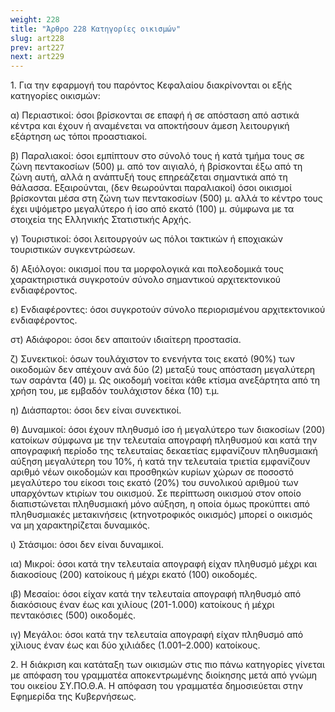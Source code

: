 ```yaml
---
weight: 228
title: "Άρθρο 228 Κατηγορίες οικισμών"
slug: art228
prev: art227
next: art229
---
```


1\. Για την εφαρμογή του παρόντος Κεφαλαίου διακρίνονται οι εξής κατηγορίες οικισμών:

α) Περιαστικοί: όσοι βρίσκονται σε επαφή ή σε απόσταση από αστικά κέντρα και έχουν ή αναμένεται να αποκτήσουν άμεση λειτουργική εξάρτηση ως τόποι προαστιακοί.

β) Παραλιακοί: όσοι εμπίπτουν στο σύνολό τους ή κατά τμήμα τους σε ζώνη πεντακοσίων (500) μ. από τον αιγιαλό, ή βρίσκονται έξω από τη ζώνη αυτή, αλλά η ανάπτυξή τους επηρεάζεται σημαντικά από τη θάλασσα. Εξαιρούνται, (δεν θεωρούνται παραλιακοί) όσοι οικισμοί βρίσκονται μέσα στη ζώνη των πεντακοσίων (500) μ. αλλά το κέντρο τους έχει υψόμετρο μεγαλύτερο ή ίσο από εκατό (100) μ. σύμφωνα με τα στοιχεία της Ελληνικής Στατιστικής Αρχής.

γ) Τουριστικοί: όσοι λειτουργούν ως πόλοι τακτικών ή εποχιακών τουριστικών συγκεντρώσεων.

δ) Αξιόλογοι: οικισμοί που τα μορφολογικά και πολεοδομικά τους χαρακτηριστικά συγκροτούν σύνολο σημαντικού αρχιτεκτονικού ενδιαφέροντος.

ε) Ενδιαφέροντες: όσοι συγκροτούν σύνολο περιορισμένου αρχιτεκτονικού ενδιαφέροντος.

στ) Αδιάφοροι: όσοι δεν απαιτούν ιδιαίτερη προστασία.

ζ) Συνεκτικοί: όσων τουλάχιστον το ενενήντα τοις εκατό (90%) των οικοδομών δεν απέχουν ανά δύο (2) μεταξύ τους απόσταση μεγαλύτερη των σαράντα (40) μ. Ως οικοδομή νοείται κάθε κτίσμα ανεξάρτητα από τη χρήση του, με εμβαδόν τουλάχιστον δέκα (10) τ.μ.

η) Διάσπαρτοι: όσοι δεν είναι συνεκτικοί.

θ) Δυναμικοί: όσοι έχουν πληθυσμό ίσο ή μεγαλύτερο των διακοσίων (200) κατοίκων σύμφωνα με την τελευταία απογραφή πληθυσμού και κατά την απογραφική περίοδο της τελευταίας δεκαετίας εμφανίζουν πληθυσμιακή αύξηση μεγαλύτερη του 10%, ή κατά την τελευταία τριετία εμφανίζουν αριθμό νέων οικοδομών και προσθηκών κυρίων χώρων σε ποσοστό μεγαλύτερο του είκοσι τοις εκατό (20%) του συνολικού αριθμού των υπαρχόντων κτιρίων του οικισμού. Σε περίπτωση οικισμού στον οποίο διαπιστώνεται πληθυσμιακή μόνο αύξηση, η οποία όμως προκύπτει από πληθυσμιακές μετακινήσεις (κτηνοτροφικός οικισμός) μπορεί ο οικισμός να μη χαρακτηρίζεται δυναμικός.

ι) Στάσιμοι: όσοι δεν είναι δυναμικοί.

ια) Μικροί: όσοι κατά την τελευταία απογραφή είχαν πληθυσμό μέχρι και διακοσίους (200) κατοίκους ή μέχρι εκατό (100) οικοδομές.

ιβ) Μεσαίοι: όσοι είχαν κατά την τελευταία απογραφή πληθυσμό από διακόσιους έναν έως και χιλίους (201-1.000) κατοίκους ή μέχρι πεντακόσιες (500) οικοδομές.

ιγ) Μεγάλοι: όσοι κατά την τελευταία απογραφή είχαν πληθυσμό από χίλιους έναν έως και δύο χιλιάδες (1.001–2.000) κατοίκους.

2\. Η διάκριση και κατάταξη των οικισμών στις πιο πάνω κατηγορίες γίνεται με απόφαση του γραμματέα αποκεντρωμένης διοίκησης μετά από γνώμη του οικείου ΣΥ.ΠΟ.Θ.Α. Η απόφαση του γραμματέα δημοσιεύεται στην Εφημερίδα της Κυβερνήσεως.


